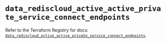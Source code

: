 # `data_rediscloud_active_active_private_service_connect_endpoints`

Refer to the Terraform Registry for docs: [`data_rediscloud_active_active_private_service_connect_endpoints`](https://registry.terraform.io/providers/redislabs/rediscloud/2.7.0/docs/data-sources/active_active_private_service_connect_endpoints).
